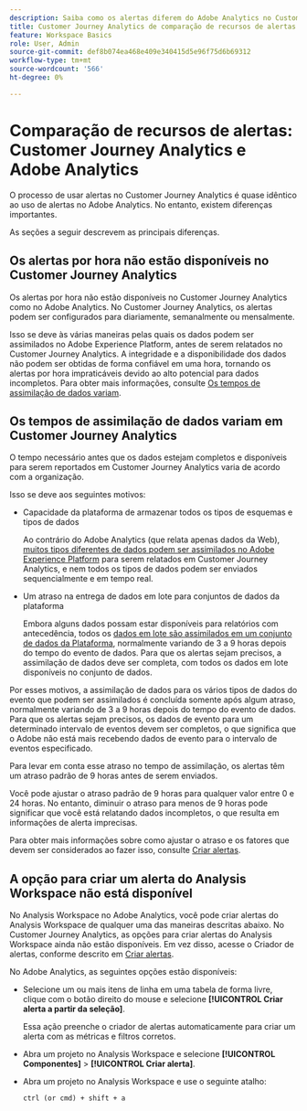 ```yaml
---
description: Saiba como os alertas diferem do Adobe Analytics no Customer Journey Analytics
title: Customer Journey Analytics de comparação de recursos de alertas e Adobe Analytics
feature: Workspace Basics
role: User, Admin
source-git-commit: def8b074ea468e409e340415d5e96f75d6b69312
workflow-type: tm+mt
source-wordcount: '566'
ht-degree: 0%

---
```


# Comparação de recursos de alertas: Customer Journey Analytics e Adobe Analytics

O processo de usar alertas no Customer Journey Analytics é quase idêntico ao uso de alertas no Adobe Analytics. No entanto, existem diferenças importantes.

As seções a seguir descrevem as principais diferenças.

## Os alertas por hora não estão disponíveis no Customer Journey Analytics

Os alertas por hora não estão disponíveis no Customer Journey Analytics como no Adobe Analytics. No Customer Journey Analytics, os alertas podem ser configurados para diariamente, semanalmente ou mensalmente.

Isso se deve às várias maneiras pelas quais os dados podem ser assimilados no Adobe Experience Platform, antes de serem relatados no Customer Journey Analytics. A integridade e a disponibilidade dos dados não podem ser obtidas de forma confiável em uma hora, tornando os alertas por hora impraticáveis devido ao alto potencial para dados incompletos. Para obter mais informações, consulte [Os tempos de assimilação de dados variam](#data-ingestion-times-vary-in-customer-journey-analytics).

## Os tempos de assimilação de dados variam em Customer Journey Analytics

O tempo necessário antes que os dados estejam completos e disponíveis para serem reportados em Customer Journey Analytics varia de acordo com a organização.

Isso se deve aos seguintes motivos:

* Capacidade da plataforma de armazenar todos os tipos de esquemas e tipos de dados

  Ao contrário do Adobe Analytics (que relata apenas dados da Web), [muitos tipos diferentes de dados podem ser assimilados no Adobe Experience Platform](/help/data-ingestion/data-ingestion.md) para serem relatados em Customer Journey Analytics, e nem todos os tipos de dados podem ser enviados sequencialmente e em tempo real.

* Um atraso na entrega de dados em lote para conjuntos de dados da plataforma

  Embora alguns dados possam estar disponíveis para relatórios com antecedência, todos os [dados em lote são assimilados em um conjunto de dados da Plataforma](/help/data-ingestion/data-ingestion.md#ingest-and-use-batch-data.), normalmente variando de 3 a 9 horas depois do tempo do evento de dados. Para que os alertas sejam precisos, a assimilação de dados deve ser completa, com todos os dados em lote disponíveis no conjunto de dados. <!--3 to 9 hours is a sweet spot, what we are suggesting.  -->

Por esses motivos, a assimilação de dados para os vários tipos de dados do evento que podem ser assimilados é concluída somente após algum atraso, normalmente variando de 3 a 9 horas depois do tempo do evento de dados. Para que os alertas sejam precisos, os dados de evento para um determinado intervalo de eventos devem ser completos, o que significa que o Adobe não está mais recebendo dados de evento para o intervalo de eventos especificado.

Para levar em conta esse atraso no tempo de assimilação, os alertas têm um atraso padrão de 9 horas antes de serem enviados.

Você pode ajustar o atraso padrão de 9 horas para qualquer valor entre 0 e 24 horas. No entanto, diminuir o atraso para menos de 9 horas pode significar que você está relatando dados incompletos, o que resulta em informações de alerta imprecisas.

Para obter mais informações sobre como ajustar o atraso e os fatores que devem ser considerados ao fazer isso, consulte [Criar alertas](/help/components/c-intelligent-alerts/alert-builder.md).

<!-- Starting with "However," the rest of this information should probably go into the actual documentation where we document the option to adjust the delay. -->

## A opção para criar um alerta do Analysis Workspace não está disponível

No Analysis Workspace no Adobe Analytics, você pode criar alertas do Analysis Workspace de qualquer uma das maneiras descritas abaixo. No Customer Journey Analytics, as opções para criar alertas do Analysis Workspace ainda não estão disponíveis. Em vez disso, acesse o Criador de alertas, conforme descrito em [Criar alertas](/help/components/c-intelligent-alerts/alert-builder.md).

No Adobe Analytics, as seguintes opções estão disponíveis:

* Selecione um ou mais itens de linha em uma tabela de forma livre, clique com o botão direito do mouse e selecione **[!UICONTROL Criar alerta a partir da seleção]**.

  Essa ação preenche o criador de alertas automaticamente para criar um alerta com as métricas e filtros corretos.

* Abra um projeto no Analysis Workspace e selecione **[!UICONTROL Componentes]** > **[!UICONTROL Criar alerta]**.

* Abra um projeto no Analysis Workspace e use o seguinte atalho:

  `ctrl (or cmd) + shift + a`






